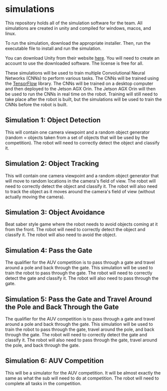 # simulations
This repository holds all of the simulation software for the team. All simulations are created in unity and compiled for windows, macos, and linux. 

To run the simulation, download the appropriate installer. Then, run the executable file to install and run the simulation.

You can download Unity from their website [here](https://unity3d.com/get-unity/download). You will need to create an account to use the downloaded software. The license is free for all.

These simulations will be used to train multiple Convolutional Neural Networks (CNNs) to perform various tasks. The CNNs will be trained using the [TensorFlow](https://www.tensorflow.org/) library. The CNNs will be trained on a desktop computer and then deployed to the Jetson AGX Orin. The Jetson AGX Orin will then be used to run the CNNs in real time on the robot. Training will still need to take place after the robot is built, but the simulations will be used to train the CNNs before the robot is built.

## Simulation 1: Object Detection
This will contain one camera viewpoint and a random object generator (random = objects taken from a set of objects that will be used by the competition). The robot will need to correctly detect the object and classify it.


## Simulation 2: Object Tracking
This will contain one camera viewpoint and a random object generator that will move to random locations in the camera's field of view. The robot will need to correctly detect the object and classify it. The robot will also need to track the object as it moves around the camera's field of view (without actually moving the camera).


## Simulation 3: Object Avoidance
Beat saber style game where the robot needs to avoid objects coming at it from the front. The robot will need to correctly detect the object and classify it. The robot will also need to avoid the object.


## Simulation 4: Pass the Gate
The qualifier for the AUV competition is to pass through a gate and travel around a pole and back through the gate. This simulation will be used to train the robot to pass through the gate. The robot will need to correctly detect the gate and classify it. The robot will also need to pass through the gate.


## Simulation 5: Pass the Gate and Travel Around the Pole and Back Through the Gate
The qualifier for the AUV competition is to pass through a gate and travel around a pole and back through the gate. This simulation will be used to train the robot to pass through the gate, travel around the pole, and back through the gate. The robot will need to correctly detect the gate and classify it. The robot will also need to pass through the gate, travel around the pole, and back through the gate.


## Simulation 6: AUV Competition
This will be a simulator for the AUV competition. It will be almost exactly the same as what the sub will need to do at competition. The robot will need to complete all tasks in the competition.

